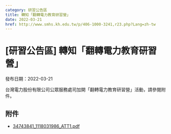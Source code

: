 ```yaml
---
category: 研習公告區
title: 轉知「翻轉電力教育研習營」
date: 2022-03-21
href: http://www.smhs.kh.edu.tw/p/406-1000-3241,r23.php?Lang=zh-tw
---
```


# [研習公告區] 轉知「翻轉電力教育研習營」

發布日期：2022-03-21

台灣電力股份有限公司公眾服務處司加開「翻轉電力教育研習營」活動，請參閱附件。

## 附件

- [34743841_1118031986_ATT1.pdf](https://www.smhs.kh.edu.tw/var/file/0/1000/attach/40/pta_3011_9341873_52546.pdf)
